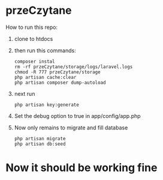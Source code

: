# przeCzytane

How to run this repo:
1. clone to htdocs
2. then run this commands:
    
    ```
    composer instal
    rm -rf przeCzytane/storage/logs/laravel.logs
    chmod -R 777 przeCzytane/storage
    php artisan cache:clear
    php artisan composer dump-autoload
    ```
3. next run 
    ```
    php artisan key:generate
    ```
4. Set the debug option to true in app/config/app.php
5. Now only remains to migrate and fill database

    ```
    php artisan migrate
    php artisan db:seed
    ```

# Now it should be working fine
